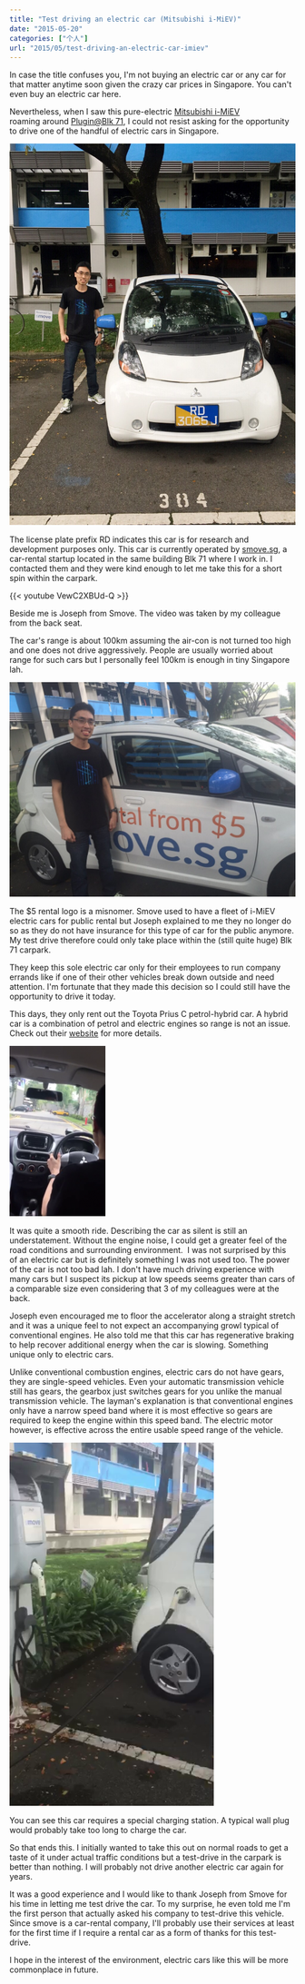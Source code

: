 ```yaml
---
title: "Test driving an electric car (Mitsubishi i-MiEV)"
date: "2015-05-20"
categories: ["个人"]
url: "2015/05/test-driving-an-electric-car-imiev"
---
```


In case the title confuses you, I'm not buying an electric car or any car for that matter anytime soon given the crazy car prices in Singapore. You can't even buy an electric car here.

Nevertheless, when I saw this pure-electric [Mitsubishi i-MiEV](http://en.wikipedia.org/wiki/Mitsubishi_i-MiEV) roaming around [Plugin@Blk 71](http://www2.blk71.com/), I could not resist asking for the opportunity to drive one of the handful of electric cars in Singapore.

![electric car front](images/electric-car-front.jpg)
<!--more-->
The license plate prefix RD indicates this car is for research and development purposes only. This car is currently operated by [smove.sg](https://www.smove.sg/), a car-rental startup located in the same building Blk 71 where I work in. I contacted them and they were kind enough to let me take this for a short spin within the carpark.

{{< youtube VewC2XBUd-Q >}}

Beside me is Joseph from Smove. The video was taken by my colleague from the back seat.

The car's range is about 100km assuming the air-con is not turned too high and one does not drive aggressively. People are usually worried about range for such cars but I personally feel 100km is enough in tiny Singapore lah.

[![electric car side](images/electric-car-side-1024x768.jpg)](images/electric-car-side.jpg)

The $5 rental logo is a misnomer. Smove used to have a fleet of i-MiEV electric cars for public rental but Joseph explained to me they no longer do so as they do not have insurance for this type of car for the public anymore. My test drive therefore could only take place within the (still quite huge) Blk 71 carpark.

They keep this sole electric car only for their employees to run company errands like if one of their other vehicles break down outside and need attention. I'm fortunate that they made this decision so I could still have the opportunity to drive it today.

This days, they only rent out the Toyota Prius C petrol-hybrid car. A hybrid car is a combination of petrol and electric engines so range is not an issue. Check out their [website](https://www.smove.sg/toyota-prius-c-hybrid/) for more details.

[![electric car  driving](images/electric-car-driving-169x300.png)](images/electric-car-driving.png)

It was quite a smooth ride. Describing the car as silent is still an understatement. Without the engine noise, I could get a greater feel of the road conditions and surrounding environment.  I was not surprised by this of an electric car but is definitely something I was not used too. The power of the car is not too bad lah. I don't have much driving experience with many cars but I suspect its pickup at low speeds seems greater than cars of a comparable size even considering that 3 of my colleagues were at the back.

Joseph even encouraged me to floor the accelerator along a straight stretch and it was a unique feel to not expect an accompanying growl typical of conventional engines. He also told me that this car has regenerative braking to help recover additional energy when the car is slowing. Something unique only to electric cars.

Unlike conventional combustion engines, electric cars do not have gears, they are single-speed vehicles. Even your automatic transmission vehicle still has gears, the gearbox just switches gears for you unlike the manual transmission vehicle. The layman's explanation is that conventional engines only have a narrow speed band where it is most effective so gears are required to keep the engine within this speed band. The electric motor however, is effective across the entire usable speed range of the vehicle.

[![electric car charging station](images/electric-car-charging-station.png)](images/electric-car-charging-station.png)

You can see this car requires a special charging station. A typical wall plug would probably take too long to charge the car.

So that ends this. I initially wanted to take this out on normal roads to get a taste of it under actual traffic conditions but a test-drive in the carpark is better than nothing. I will probably not drive another electric car again for years.

It was a good experience and I would like to thank Joseph from Smove for his time in letting me test drive the car. To my surprise, he even told me I'm the first person that actually asked his company to test-drive this vehicle. Since smove is a car-rental company, I'll probably use their services at least for the first time if I require a rental car as a form of thanks for this test-drive.

I hope in the interest of the environment, electric cars like this will be more commonplace in future.
